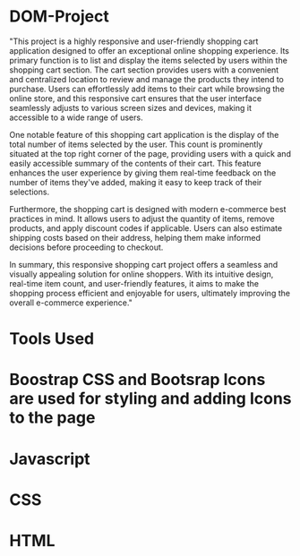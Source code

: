 # DOM-Project

"This project is a highly responsive and user-friendly shopping cart application designed to offer an exceptional online shopping experience. 
Its primary function is to list and display the items selected by users within the shopping cart section. 
The cart section provides users with a convenient and centralized location to review and manage the products they intend to purchase. 
Users can effortlessly add items to their cart while browsing the online store, and this responsive cart ensures that the user interface seamlessly adjusts to various screen sizes and devices, 
making it accessible to a wide range of users.

One notable feature of this shopping cart application is the display of the total number of items selected by the user. This count is prominently situated at the top right corner of the page, providing users with a quick and easily accessible summary of the contents of their cart. This feature enhances the user experience by giving them real-time feedback on the number of items they've added, making it easy to keep track of their selections. 

Furthermore, the shopping cart is designed with modern e-commerce best practices in mind. It allows users to adjust the quantity of items, remove products, and apply discount codes if applicable. Users can also estimate shipping costs based on their address, helping them make informed decisions before proceeding to checkout.

In summary, this responsive shopping cart project offers a seamless and visually appealing solution for online shoppers. With its intuitive design, real-time item count, and user-friendly features, it aims to make the shopping process efficient and enjoyable for users, ultimately improving the overall e-commerce experience."

#  Tools Used
# Boostrap CSS and Bootsrap Icons are used for styling and adding Icons to the page
# Javascript 
# CSS
# HTML
